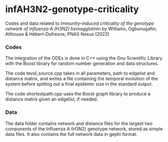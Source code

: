 # infAH3N2-genotype-criticality
 Codes and data related to *Immunity-induced criticality of the genotype network of influenza A (H3N2) hemagglutinin* by Williams, Ogbunugafor, Althouse & Hébert-Dufresne, PNAS Nexus (2022)

### Codes

The integration of the ODEs is done in C++ using the Gnu Scientific Library with the Boost library for random number generation and data structures.

The code tevol_source.cpp takes in all parameters, path to edgelist and distance matrix, and writes a file containing the temporal evolution of the system before spitting out a final epidemic size in the standard output.

The code shortestpath.cpp uses the Boost graph library to produce a distance matrix given an edgelist, if needed.

### Data

The data folder contains network and distance files for the largest two components of the Influenza A (H3N2) genotype network, stored as simple data files. It also contains the full network data in gephi format.
